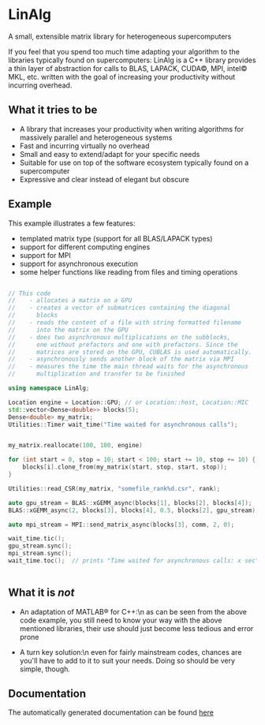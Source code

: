LinAlg
======

A small, extensible matrix library for heterogeneous supercomputers

If you feel that you spend too much time adapting your algorithm to the
libraries typically found on supercomputers: LinAlg is a C++ library provides a
thin layer of abstraction for calls to BLAS, LAPACK, CUDA&copy;, MPI,
intel&copy; MKL, etc. written with the goal of increasing your productivity
without incurring overhead.

What it tries to be
-------------------

- A library that increases your productivity when writing algorithms for
  massively parallel and heterogeneous systems
- Fast and incurring virtually no overhead
- Small and easy to extend/adapt for your specific needs
- Suitable for use on top of the software ecosystem typically found on a
  supercomputer
- Expressive and clear instead of elegant but obscure

Example
-------

This example illustrates a few features:

- templated matrix type (support for all BLAS/LAPACK types)
- support for different computing engines
- support for MPI
- support for asynchronous execution
- some helper functions like reading from files and timing operations

```C++

// This code
//    - allocates a matrix on a GPU
//    - creates a vector of submatrices containing the diagonal
//      blocks
//    - reads the content of a file with string formatted filename
//      into the matrix on the GPU
//    - does two asynchronous multiplications on the subblocks,
//      one without prefactors and one with prefactors. Since the
//      matrices are stored on the GPU, CUBLAS is used automatically.
//    - asynchronously sends another block of the matrix via MPI
//    - measures the time the main thread waits for the asynchronous
//      multiplication and transfer to be finished

using namespace LinAlg;

Location engine = Location::GPU; // or Location::host, Location::MIC
std::vector<Dense<double>> blocks(5);
Dense<double> my_matrix;
Utilities::Timer wait_time("Time waited for asynchronous calls");


my_matrix.reallocate(100, 100, engine)

for (int start = 0, stop = 10; start < 100; start += 10, stop += 10) {
    blocks[i].clone_from(my_matrix(start, stop, start, stop));
}

Utilities::read_CSR(my_matrix, "somefile_rank%d.csr", rank);

auto gpu_stream = BLAS::xGEMM_async(blocks[1], blocks[2], blocks[4]);
BLAS::xGEMM_async(2, blocks[3], blocks[4], 0.5, blocks[2], gpu_stream);

auto mpi_stream = MPI::send_matrix_async(blocks[3], comm, 2, 0);

wait_time.tic();
gpu_stream.sync();
mpi_stream.sync();
wait_time.toc();  // prints "Time waited for asynchronous calls: x sec"
      

```

What it is *not*
----------------

- An adaptation of MATLAB&reg; for C++:\n
  as can be seen from the above code example, you still need to know your way
  with the above mentioned libraries, their use should just become less tedious
  and error prone

- A turn key solution:\n
  even for fairly mainstream codes, chances are you'll have to add to it to
  suit your needs. Doing so should be very simple, though.


Documentation
-------------

The automatically generated documentation can be found
[here](http://maurocalderara.github.io/LinAlg/doxygen/)
